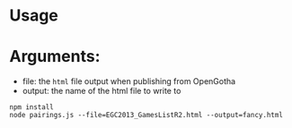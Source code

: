 # Usage

# Arguments:

* file: the `html` file output when publishing from OpenGotha
* output: the name of the html file to write to

```
npm install
node pairings.js --file=EGC2013_GamesListR2.html --output=fancy.html
```

